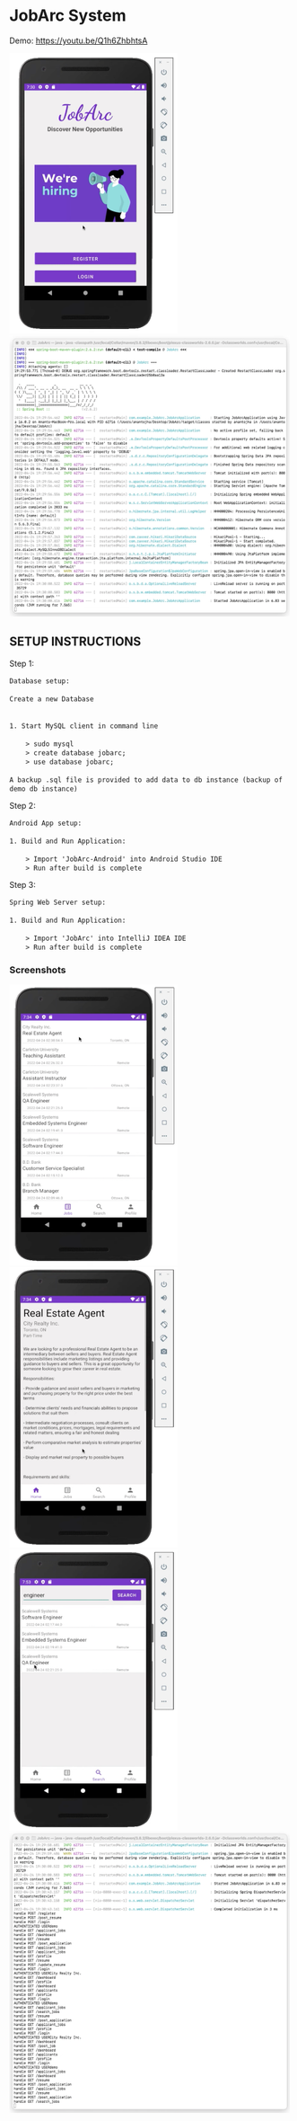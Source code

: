 # JobArc System

Demo: https://youtu.be/Q1h6ZhbhtsA
<br>

<img src="images/phone1.png" width="300" height="500">  <img src="images/consol1.png" width="500" height="500">

## SETUP INSTRUCTIONS

Step 1:

	Database setup:

	Create a new Database 


	1. Start MySQL client in command line

		> sudo mysql 
		> create database jobarc;
		> use database jobarc;

	A backup .sql file is provided to add data to db instance (backup of demo db instance)

Step 2: 
	
	Android App setup:

	1. Build and Run Application:

		> Import 'JobArc-Android' into Android Studio IDE
		> Run after build is complete 

Step 3: 	
	
	Spring Web Server setup:

	1. Build and Run Application:

		> Import 'JobArc' into IntelliJ IDEA IDE
		> Run after build is complete 


### Screenshots

<img src="images/phone3.png" width="300" height="500">
<img src="images/phone2.png" width="300" height="500">
<img src="images/phone4.png" width="300" height="500">
<img src="images/consol2.png" width="500" height="500">

